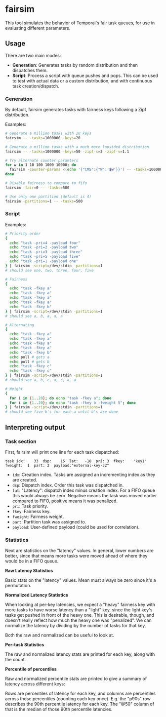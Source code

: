 
# fairsim

This tool simulates the behavior of Temporal's fair task queues, for use in
evaluating different parameters.

## Usage

There are two main modes:

- **Generation**: Generates tasks by random distribution and then dispatches
  them.
- **Script**: Process a script with queue pushes and pops. This can be used to
  test with actual data or a custom distribution, and with continuous task
  creation/dispatch.

### Generation

By default, fairsim generates tasks with fairness keys following a Zipf
distribution.

Examples:

```bash
# Generate a million tasks with 20 keys
fairsim -- -tasks=1000000 -keys=20

# Generate a million tasks with a much more lopsided distribution
fairsim -- -tasks=1000000 -keys=50 -zipf-s=3 -zipf-v=1.1

# Try alternate counter paramters
for w in 1 10 100 1000 10000; do
  fairsim -counter-params <(echo '{"CMS":{"W":'$w'}}') -- -tasks=1000000 -keys=1000 | grep p90s: | tail -1
done

# Disable fairness to compare to fifo
fairsim -fair=0 -- -tasks=500

# Use only one partition (default is 4)
fairsim -partitions=1 -- -tasks=500
```

### Script

Examples:

```bash
# Priority order
{
  echo "task -pri=4 -payload four"
  echo "task -pri=2 -payload two"
  echo "task -pri=3 -payload three"
  echo "task -pri=5 -payload five"
  echo "task -pri=1 -payload one"
} | fairsim -script=/dev/stdin -partitions=1
# should see one, two, three, four, five

# Fairness
{
  echo "task -fkey a"
  echo "task -fkey a"
  echo "task -fkey a"
  echo "task -fkey a"
  echo "task -fkey b"
} | fairsim -script=/dev/stdin -partitions=1
# should see a, b, a, a, a

# Alternating
{
  echo "task -fkey a"
  echo "task -fkey a"
  echo "task -fkey a"
  echo "task -fkey a"
  echo "task -fkey b"
  echo poll # gets a
  echo poll # gets b
  echo "task -fkey c"
  echo "task -fkey c"
} | fairsim -script=/dev/stdin -partitions=1
# should see a, b, c, a, c, a, a

# Weight
{
  for i in {1..20}; do echo "task -fkey a"; done
  for i in {1..20}; do echo "task -fkey b -fweight 5"; done
} | fairsim -script=/dev/stdin -partitions=1
# should see five b's for each a until b's are done
```

## Interpreting output

### Task section

First, fairsim will print one line for each task dispatched:

```
task idx:    33  dsp:    15  lat:   -18  pri: 3  fkey:    "key1"  fweight:  1  part: 2  payload:"external-key-32"

```

- `idx`: Creation index. Tasks are assigned an incrementing index as they are created.
- `dsp`: Dispatch index. Order this task was dispatched in.
- `lat`: "Latency": dispatch index minus creation index. For a FIFO queue this
  would always be zero. Negative means the task was moved earlier compared to
  FIFO, positive means it was penalized.
- `pri`: Task priority.
- `fkey`: Fairness key.
- `fweight`: Fairness weight.
- `part`: Partition task was assigned to.
- `payload`: User-defined payload (could be used for correlation).

### Statistics

Next are statistics on the "latency" values. In general, lower numbers are
better, since that means more tasks were moved ahead of where they would be in a
FIFO queue.

**Raw Latency Statistics**

Basic stats on the "latency" values. Mean must always be zero since it's a
permutation.

**Normalized Latency Statistics**

When looking at per-key latencies, we expect a "heavy" fairness key with more
tasks to have worse latency than a "light" key, since the light key's tasks get
pushed in front of the heavy one. This is desirable, though, and doesn't really
reflect how much the heavy one was "penalized". We can normalize the latency by
dividing by the number of tasks for that key.

Both the raw and normalized can be useful to look at.

**Per-task Statistics**

The raw and normalized latency stats are printed for each key, along with the
count.

**Percentile of percentiles**

Raw and normalized percentile stats are printed to give a summary of latency
across different keys:

Rows are percentiles of latency for each key, and columns are percentiles across
those percentiles (counting each key once). E.g. the "p90s" row describes the
90th percentile latency for each key. The "@50" column of that is the median of
those 90th percentile latencies.

